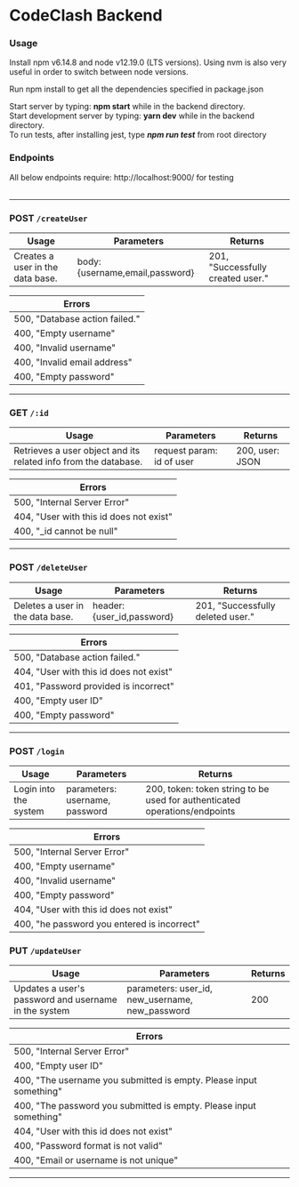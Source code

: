 # CodeClash Backend

### Usage
Install npm v6.14.8 and node v12.19.0 (LTS versions). Using nvm is also very useful in order to switch between node versions.

Run npm install to get all the dependencies specified in package.json

Start server by typing: **npm start** while in the backend directory.
<br>
Start development server by typing: **yarn dev** while in the backend directory.
<br>
To run tests, after installing jest, type ***npm run test*** from root directory

### Endpoints
All below endpoints require: http://localhost:9000/ for testing
<br>
<br>

------------------------------------------------------------
### POST `/createUser`
| Usage  | Parameters | Returns |
| ------------- | ------------- | ------------- |
| Creates a user in the data base.  | body: {username,email,password} | 201, "Successfully created user."

| Errors  |
| ------------- |
| 500, "Database action failed." |
| 400, "Empty username" |
| 400, "Invalid username" |
| 400, "Invalid email address" |
| 400, "Empty password" |

------------------------------------------------------------
### GET `/:id`
| Usage  | Parameters | Returns |
| ------------- | ------------- | ------------- |
| Retrieves a user object and its related info from the database.  | request param: id of user | 200, user: JSON 

| Errors  |
| ------------- |
| 500, "Internal Server Error" |
| 404, "User with this id does not exist" |
| 400, "\_id cannot be null" |

------------------------------------------------------------
### POST `/deleteUser`
| Usage  | Parameters | Returns |
| ------------- | ------------- | ------------- |
| Deletes a user in the data base.  | header: {user_id,password} | 201, "Successfully deleted user."

| Errors  |
| ------------- |
| 500, "Database action failed." |
| 404, "User with this id does not exist" |
| 401, "Password provided is incorrect" |
| 400, "Empty user ID" |
| 400, "Empty password" |

------------------------------------------------------------
### POST `/login`
| Usage  | Parameters | Returns |
| ------------- | ------------- | ------------- |
| Login into the system  | parameters: username, password | 200, token: token string to be used for authenticated operations/endpoints 

| Errors  |
| ------------- |
| 500, "Internal Server Error" |
| 400, "Empty username" |
| 400, "Invalid username" |
| 400, "Empty password" |
| 404, "User with this id does not exist" |
| 400, "he password you entered is incorrect" |

### PUT `/updateUser`
| Usage  | Parameters | Returns |
| ------------- | ------------- | ------------- |
| Updates a user's password and username in the system  | parameters: user_id, new_username, new_password | 200

| Errors  |
| ------------- |
| 500, "Internal Server Error" |
| 400, "Empty user ID" |
| 400, "The username you submitted is empty. Please input something" |
| 400, "The password you submitted is empty. Please input something" |
| 404, "User with this id does not exist" |
| 400, "Password format is not valid" |
| 400, "Email or username is not unique" |


------------------------------------------------------------

